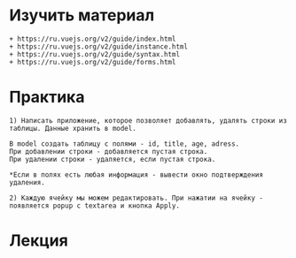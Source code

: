 # Изучить материал
    + https://ru.vuejs.org/v2/guide/index.html
    + https://ru.vuejs.org/v2/guide/instance.html
    + https://ru.vuejs.org/v2/guide/syntax.html
    + https://ru.vuejs.org/v2/guide/forms.html
# Практика
    1) Написать приложение, которое позволяет добавлять, удалять строки из таблицы. Данные хранить в model.
    
    В model создать таблицу с полями - id, title, age, adress.
    При добавлении строки - добавляется пустая строка.
    При удалении строки - удаляется, если пустая строка. 
    
    *Если в полях есть любая информация - вывести окно подтверждения удаления.

    2) Каждую ячейку мы можем редактировать. При нажатии на ячейку - появляется popup с textarea и кнопка Apply.
    
# Лекция
